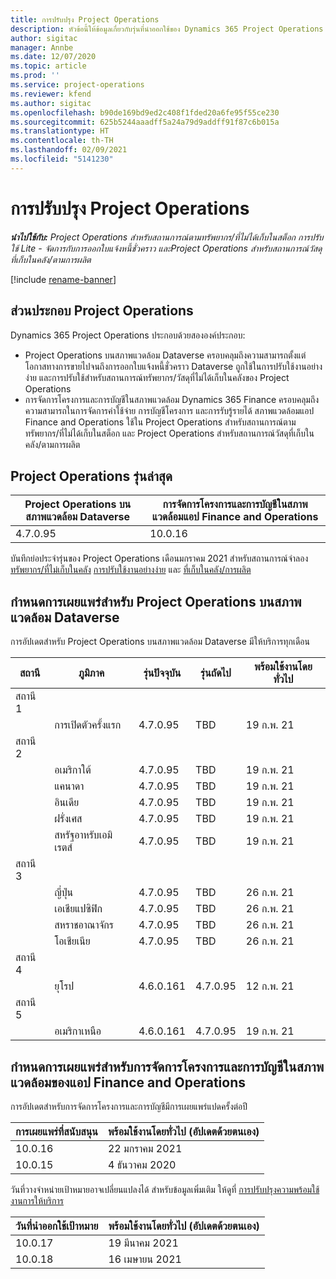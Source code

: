 ```yaml
---
title: การปรับปรุง Project Operations
description: หัวข้อนี้ให้ข้อมูลเกี่ยวกับรุ่นที่นำออกใช้ของ Dynamics 365 Project Operations
author: sigitac
manager: Annbe
ms.date: 12/07/2020
ms.topic: article
ms.prod: ''
ms.service: project-operations
ms.reviewer: kfend
ms.author: sigitac
ms.openlocfilehash: b90de169bd9ed2c408f1fded20a6fe95f55ce230
ms.sourcegitcommit: 625b5244aaadff5a24a79d9addff91f87c6b015a
ms.translationtype: HT
ms.contentlocale: th-TH
ms.lasthandoff: 02/09/2021
ms.locfileid: "5141230"
---
```

# <a name="project-operations-updates"></a>การปรับปรุง Project Operations

_**นำไปใช้กับ:** Project Operations สำหรับสถานการณ์ตามทรัพยากร/ที่ไม่ได้เก็บในสต็อก การปรับใช้ Lite - จัดการกับการออกใบแจ้งหนี้ชั่วคราว และProject Operations สำหรับสถานการณ์วัสดุที่เก็บในคลัง/ตามการผลิต_

[!include [rename-banner](~/includes/cc-data-platform-banner.md)]

## <a name="project-operations-components"></a>ส่วนประกอบ Project Operations

Dynamics 365 Project Operations ประกอบด้วยสององค์ประกอบ:

- Project Operations บนสภาพแวดล้อม Dataverse ครอบคลุมถึงความสามารถตั้งแต่โอกาสทางการขายไปจนถึงการออกใบแจ้งหนี้ชั่วคราว Dataverse ถูกใช้ในการปรับใช้งานอย่างง่าย และการปรับใช้สำหรับสถานการณ์ทรัพยากร/วัสดุที่ไม่ได้เก็บในคลังของ Project Operations
- การจัดการโครงการและการบัญชีในสภาพแวดล้อม Dynamics 365 Finance ครอบคลุมถึงความสามารถในการจัดการค่าใช้จ่าย การบัญชีโครงการ และการรับรู้รายได้ สภาพแวดล้อมแอป Finance and Operations ใช้ใน Project Operations สำหรับสถานการณ์ตามทรัพยากร/ที่ไม่ได้เก็บในสต็อก และ Project Operations สำหรับสถานการณ์วัสดุที่เก็บในคลัง/ตามการผลิต

## <a name="project-operations-latest-version"></a>Project Operations รุ่นล่าสุด

| Project Operations บนสภาพแวดล้อม Dataverse | การจัดการโครงการและการบัญชีในสภาพแวดล้อมแอป Finance and Operations |
| --- | --- |
| 4.7.0.95 | 10.0.16 |

บันทึกย่อประจำรุ่นของ Project Operations เดือนมกราคม 2021 สำหรับสถานการณ์จำลอง [ทรัพยากร/ที่ไม่เก็บในคลัง](whats-new-feb-2021-resource-based.md) [การปรับใช้งานอย่างง่าย](../pro/whats-new/whats-new-feb-2021-lite.md) และ [ที่เก็บในคลัง/การผลิต](../prod-pma/whats-new/whats-new-jan-2021-stocked.md)

## <a name="release-schedule-for-project-operations-on-dataverse-environment"></a>กำหนดการเผยแพร่สำหรับ Project Operations บนสภาพแวดล้อม Dataverse

การอัปเดตสำหรับ Project Operations บนสภาพแวดล้อม Dataverse มีให้บริการทุกเดือน 

| สถานี   | ภูมิภาค        | รุ่นปัจจุบัน | รุ่นถัดไป | พร้อมใช้งานโดยทั่วไป |
|-----------|---------------|-----------------|--------------|---------------------|
| สถานี 1 |   &nbsp;      |    &nbsp;       | &nbsp;       |      &nbsp;         |
|   &nbsp;  | การเปิดตัวครั้งแรก |  4.7.0.95       | TBD     | 19 ก.พ. 21           |
| สถานี 2 |   &nbsp;      |    &nbsp;       | &nbsp;       |      &nbsp;         |
|   &nbsp;  | อเมริกาใต้ |  4.7.0.95       | TBD     | 19 ก.พ. 21           |
|    &nbsp; | แคนาดา        |  4.7.0.95       | TBD     | 19 ก.พ. 21           |
|   &nbsp;  | อินเดีย         |  4.7.0.95       | TBD     | 19 ก.พ. 21           |
|   &nbsp;  | ฝรั่งเศส         |  4.7.0.95       | TBD     | 19 ก.พ. 21           |
|   &nbsp;  | สหรัฐอาหรับเอมิเรตส์         |  4.7.0.95       | TBD     | 19 ก.พ. 21           |
| สถานี 3  |      &nbsp;   |     &nbsp;      |     &nbsp;   |      &nbsp;         |
|   &nbsp;  | ญี่ปุ่น         |  4.7.0.95       | TBD     | 26 ก.พ. 21           |
|   &nbsp;  | เอเชียแปซิฟิก  |  4.7.0.95       | TBD     | 26 ก.พ. 21           |
|   &nbsp;  | สหราชอาณาจักร |  4.7.0.95       | TBD     | 26 ก.พ. 21           |
|   &nbsp;  | โอเชียเนีย       |  4.7.0.95       | TBD     | 26 ก.พ. 21           |
| สถานี 4 |     &nbsp;    |     &nbsp;      |     &nbsp;   |      &nbsp;         |
|   &nbsp;  | ยุโรป        |  4.6.0.161       | 4.7.0.95     | 12 ก.พ. 21           |
| สถานี 5 |     &nbsp;    |     &nbsp;      |     &nbsp;   |      &nbsp;         |
|   &nbsp;  | อเมริกาเหนือ |  4.6.0.161       | 4.7.0.95     | 19 ก.พ. 21           |

## <a name="release-schedule-for-project-management-and-accounting-in-the-finance-and-operations-apps-environment"></a>กำหนดการเผยแพร่สำหรับการจัดการโครงการและการบัญชีในสภาพแวดล้อมของแอป Finance and Operations

การอัปเดตสำหรับการจัดการโครงการและการบัญชีมีการเผยแพร่แปดครั้งต่อปี

| การเผยแพร่ที่สนับสนุน | พร้อมใช้งานโดยทั่วไป (อัปเดตด้วยตนเอง) |
| --- | --- |
| 10.0.16 | 22 มกราคม 2021 |
| 10.0.15 | 4 ธันวาคม 2020 |


วันที่วางจำหน่ายเป้าหมายอาจเปลี่ยนแปลงได้ สำหรับข้อมูลเพิ่มเติม ให้ดูที่ [การปรับปรุงความพร้อมใช้งานการให้บริการ](https://docs.microsoft.com/dynamics365/fin-ops-core/fin-ops/get-started/public-preview-releases?toc=/dynamics365/finance/toc.json)

| วันที่นำออกใช้เป้าหมาย | พร้อมใช้งานโดยทั่วไป (อัปเดตด้วยตนเอง) |
| --- | --- |
| 10.0.17 | 19 มีนาคม 2021 |
| 10.0.18 | 16 เมษายน 2021 |
